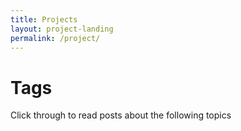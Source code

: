 ```yaml
---
title: Projects
layout: project-landing
permalink: /project/
---
```

# Tags

Click through to read posts about the following topics
